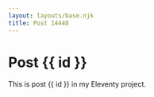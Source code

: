 ```yaml
---
layout: layouts/base.njk
title: Post 14448
---
```


# Post {{ id }}

This is post {{ id }} in my Eleventy project.
